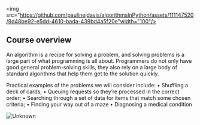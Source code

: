 <img src="https://github.com/paulinejdavis/algorithmsInPython/assets/111147520/9d48be92-e5dd-4610-bada-439bd4a5f20e"width="100"/>

## Course overview
An algorithm is a recipe for solving a problem, and solving problems is a large part of what programming is all about. Programmers do not only have good general problem-solving skills, they also rely on a large body of standard algorithms that help them get to the solution quickly.

Practical examples of the problems we will consider include:
• Shuffling a deck of cards;
• Queuing requests so they’re processed in the correct order;
• Searching through a set of data for items that match some chosen criteria;
• Finding your way out of a maze
• Diagnosing a medical condition

![Unknown](https://github.com/paulinejdavis/algorithmsInPython/assets/111147520/1c335f1f-2633-4a0c-bd9e-bf76d4ef01cf)
